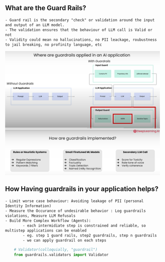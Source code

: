 
## What are the Guard Rails?
    - Guard rail is the secondary "check" or validation around the input and output of an LLM model.
    - The validation ensures that the behaviour of LLM call is Valid or not
    - Validity could mean no hallucinations, no PII leackage, roubustness to jail breaking, no profinity language, etc

![How Guard Rails applied in RAG/AI Applications](Images/image.png)
![How Guard Rails Work under the Hood](Images/guardrail2.PNG)


## How Having guardrails in your application helps?
    - Limit worse case behaviour: Avoiding leakage of PII (personal Identity Information)
    - Measure the Occurance of undesirable behavior : Log guardrails violations, Measure LLM Refusals
    - Build More Complex Workflow (Agents):
            - each intermidiate step is constrained and reliable, so multistep applications can be enabled
            - eg. step 1 guard rails, step2 guardrails, step n guardrails
            - we can apply guardrail on each steps

```python
    # Validator(colloquially, "guardrail")
    from guardrails.validators import Validator
```